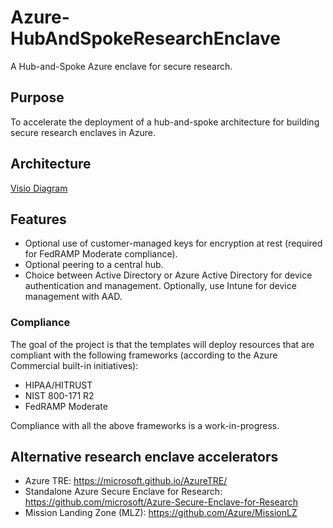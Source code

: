 # Azure-HubAndSpokeResearchEnclave

A Hub-and-Spoke Azure enclave for secure research.

## Purpose

To accelerate the deployment of a hub-and-spoke architecture for building secure research enclaves in Azure.

## Architecture

[Visio Diagram](/docs/architecture/Research%20Enclave%20Hub%20and%20Spoke%20diagrams.vsdx)

## Features

- Optional use of customer-managed keys for encryption at rest (required for FedRAMP Moderate compliance).
- Optional peering to a central hub.
- Choice between Active Directory or Azure Active Directory for device authentication and management. Optionally, use Intune for device management with AAD.

### Compliance

The goal of the project is that the templates will deploy resources that are compliant with the following frameworks (according to the Azure Commercial built-in initiatives):

- HIPAA/HITRUST
- NIST 800-171 R2
- FedRAMP Moderate

Compliance with all the above frameworks is a work-in-progress.

## Alternative research enclave accelerators

- Azure TRE: <https://microsoft.github.io/AzureTRE/>
- Standalone Azure Secure Enclave for Research: <https://github.com/microsoft/Azure-Secure-Enclave-for-Research>
- Mission Landing Zone (MLZ): <https://github.com/Azure/MissionLZ>
